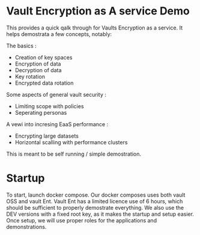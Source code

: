 # Vault Encryption as A service Demo

This provides a quick qalk through for Vaults Encryption as a service. It helps demostrata a few concepts, notably:

The basics : 

- Creation of key spaces
- Encryption of data
- Decryption of data
- Key rotation
- Encrypted data rotation

Some aspects of general vault security :

- Limiting scope with policies
- Seperating personas

A vewi into incresing EaaS performance :

- Encrypting large datasets
- Horizontal scalling with performance clusters

This is meant to be self running / simple demostration. 

# Startup 

To start, launch docker compose. Our docker composes uses both vault OSS and vault Ent. Vault Ent has a limited licence use of 6 hours, which should be sufficient to properly demostrate everything. We also use the DEV versions with a fixed root key, as it makes the startup and setup easier. Once setup, we will use proper roles for the applications and demonstrations.




